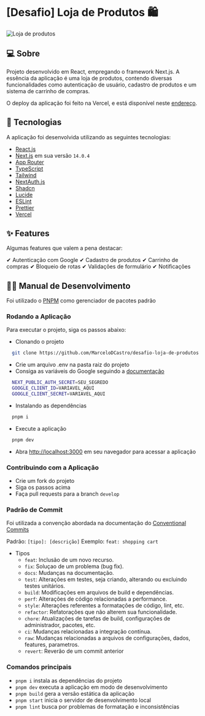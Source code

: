 # [Desafio] Loja de Produtos 🛍️

![Loja de produtos](/.github/layout.png)

## 💻 Sobre


Projeto desenvolvido em React, empregando o framework Next.js. A essência da aplicação é uma loja de produtos, contendo diversas funcionalidades como autenticação de usuário, cadastro de produtos e um sistema de carrinho de compras.

O deploy da aplicação foi feito na Vercel, e está disponível neste [endereço](https://desafio-loja-de-produtos.vercel.app/).

## 🚀 Tecnologias


A aplicação foi desenvolvida utilizando as seguintes tecnologias:

- [React.js](https://react.dev/)
- [Next.js](https://nextjs.org/) em sua versão `14.0.4`
- [App Router](https://nextjs.org/docs/app)
- [TypeScript](https://www.typescriptlang.org/)
- [Tailwind](https://tailwindcss.com/)
- [NextAuth.js](https://next-auth.js.org/)
- [Shadcn](https://ui.shadcn.com/)
- [Lucide](https://lucide.dev/)
- [ESLint](https://eslint.org/)
- [Prettier](https://prettier.io/)
- [Vercel](https://vercel.com)

## ✨ Features


Algumas features que valem a pena destacar:

✔ Autenticação com Google
✔ Cadastro de produtos
✔ Carrinho de compras
✔ Bloqueio de rotas
✔ Validações de formulário
✔ Notificações

## 🧑‍💻 Manual de Desenvolvimento


Foi utilizado o [PNPM](https://pnpm.io/pt/) como gerenciador de pacotes padrão

### Rodando a Aplicação


Para executar o projeto, siga os passos abaixo:

- Clonando o projeto

```bash
  git clone https://github.com/MarceloDCastro/desafio-loja-de-produtos.git
```

- Crie um arquivo .env na pasta raiz do projeto
- Consiga as variáveis do Google seguindo a [documentação](https://next-auth.js.org/providers/google)

```bash
  NEXT_PUBLIC_AUTH_SECRET=SEU_SEGREDO
  GOOGLE_CLIENT_ID=VARIAVEL_AQUI
  GOOGLE_CLIENT_SECRET=VARIAVEL_AQUI
```

- Instalando as dependências

```bash
  pnpm i
```

- Execute a aplicação

```bash
  pnpm dev
```

- Abra [http://localhost:3000](http://localhost:3000) em seu navegador para acessar a aplicação

### Contribuindo com a Aplicação


- Crie um fork do projeto
- Siga os passos acima
- Faça pull requests para a branch `develop`

### Padrão de Commit


Foi utilizada a convenção abordada na documentação do [Conventional Commits](https://www.conventionalcommits.org)

Padrão: `[tipo]: [descrição]`
Exemplo: `feat: shopping cart`

- Tipos
  - `feat`: Inclusão de um novo recurso.
  - `fix`: Soluçao de um problema (bug fix).
  - `docs`: Mudanças na documentação.
  - `test`: Alterações em testes, seja criando, alterando ou excluindo testes unitários.
  - `build`: Modificações em arquivos de build e dependências.
  - `perf`: Alterações de código relacionadas a performance.
  - `style`: Alterações referentes a formatações de código, lint, etc.
  - `refactor`: Refatorações que não alterem sua funcionalidade.
  - `chore`: Atualizações de tarefas de build, configurações de administrador, pacotes, etc.
  - `ci`: Mudanças relacionadas a integração contínua.
  - `raw`: Mudanças relacionadas a arquivos de configurações, dados, features, parametros.
  - `revert`: Reverão de um commit anterior

### Comandos principais


- `pnpm i` instala as dependências do projeto
- `pnpm dev` executa a aplicação em modo de desenvolvimento
- `pnpm build` gera a versão estática da aplicação
- `pnpm start` inicia o servidor de desenvolvimento local
- `pnpm lint` busca por problemas de formatação e inconsistências

